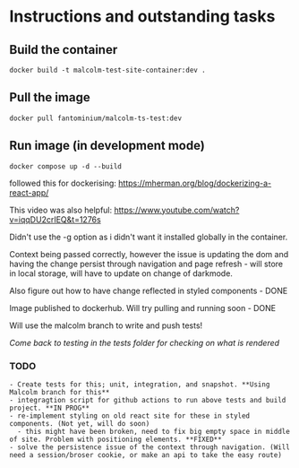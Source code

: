 
# Instructions and outstanding tasks

## Build the container

`docker build -t malcolm-test-site-container:dev .`

## Pull the image

`docker pull fantominium/malcolm-ts-test:dev`

## Run image (in development mode)

`docker compose up -d --build`

followed this for dockerising:
<https://mherman.org/blog/dockerizing-a-react-app/>

This video was also  helpful:
<https://www.youtube.com/watch?v=iqqDU2crIEQ&t=1276s>

Didn't use the -g option as i didn't want it installed globally in the container.

Context being passed correctly, however the issue is updating the dom and having the change persist through navigation and page refresh - will store in local storage, will have to update on change of darkmode.

Also figure out how to have change reflected in styled components  - DONE

Image published to dockerhub. Will try pulling and running soon - DONE

Will use the malcolm branch to write and push tests!

*Come back to testing in the tests folder for checking on what is rendered*
### TODO

    - Create tests for this; unit, integration, and snapshot. **Using Malcolm branch for this**
    - integragtion script for github actions to run above tests and build project. **IN PROG**
    - re-implement styling on old react site for these in styled components. (Not yet, will do soon)
      - this might have been broken, need to fix big empty space in middle of site. Problem with positioning elements. **FIXED**
    - solve the persistence issue of the context through navigation. (Will need a session/broser cookie, or make an api to take the easy route)
